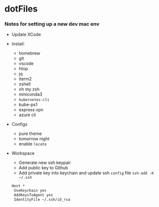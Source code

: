 # dotFiles

### Notes for setting up a new dev mac env

* Update XCode 

* Install:
    * homebrew
    * git
    * vscode
    * htop
    * jq
    * iterm2
    * zshell
    * oh my zsh
    * miniconda3
    * `kubernetes-cli`
    * kube-ps1
    * express vpn
    * azure cli  

* Configs
    * pure theme
    * tomorrow night
    * enable `locate`

* Workspace
  * Generate new ssh keypair
  * Add public key to Github 
  * Add private key into keychain and update ssh `config` file
  `ssh-add -K ~/.ssh` 
   ```txt
   Host *
    UseKeychain yes
    AddKeysToAgent yes
    IdentityFile ~/.ssh/id_rsa
   ```

